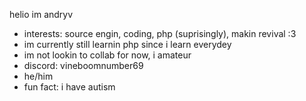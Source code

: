helio im andryv
- interests: source engin, coding, php (suprisingly), makin revival :3
- im currently still learnin php since i learn everydey
- im not lookin to collab for now, i amateur
- discord: vineboomnumber69
- he/him
- fun fact: i have autism

<!---
Andryv123/Andryv123 is a ✨ special ✨ repository because its `README.md` (this file) appears on your GitHub profile.
You can click the Preview link to take a look at your changes.
--->
